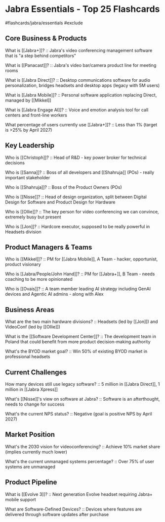 # Jabra Essentials - Top 25 Flashcards
#flashcards/jabra/essentials #exclude

## Core Business & Products

What is [[Jabra+]]? :: Jabra's video conferencing management software that is "a step behind competitors"
<!--SR:!2025-08-04,1,230-->

What is [[Panacast]]? :: Jabra's video bar/camera product line for meeting rooms
<!--SR:!2025-08-07,4,270-->

What is [[Jabra Direct]]? :: Desktop communications software for audio personalization, bridges headsets and desktop apps (legacy with 5M users)
<!--SR:!2025-08-06,3,250-->

What is [[Jabra Mobile]]? :: Personal software application replacing Direct, managed by [[Mikkel]]
<!--SR:!2025-08-07,4,270-->

What is [[Jabra Engage AI]]? :: Voice and emotion analysis tool for call centers and front-line workers
<!--SR:!2025-08-07,4,270-->

What percentage of users currently use [[Jabra+]]? :: Less than 1% (target is >25% by April 2027)
<!--SR:!2025-08-07,4,270-->

## Key Leadership

Who is [[Christoph]]? :: Head of R&D - key power broker for technical decisions
<!--SR:!2025-08-07,4,270-->

Who is [[Sanna]]? :: Boss of all developers and [[Shahruja]] (POs) - really important stakeholder
<!--SR:!2025-08-04,1,230-->

Who is [[Shahruja]]? :: Boss of the Product Owners (POs)
<!--SR:!2025-08-06,3,250-->

Who is [[Nisse]]? :: Head of design organization, split between Digital Design for Software and Product Design for Hardware
<!--SR:!2025-08-07,4,270-->

Who is [[Ollie]]? :: The key person for video conferencing we can convince, extremely busy but present
<!--SR:!2025-08-06,3,250-->

Who is [[Jon]]? :: Hardcore executor, supposed to be really powerful in Headsets division
<!--SR:!2025-08-04,1,230-->

## Product Managers & Teams

Who is [[Mikkel]]? :: PM for [[Jabra Mobile]], A Team - hacker, opportunist, product visionary
<!--SR:!2025-08-07,4,270-->

Who is [[Jabra/People/John Hand]]? :: PM for [[Jabra+]], B Team - needs coaching to be more opinionated
<!--SR:!2025-08-06,3,250-->

Who is [[Ovais]]? :: A team member leading AI strategy including GenAI devices and Agentic AI admins - along with Alex
<!--SR:!2025-08-07,4,270-->

## Business Areas

What are the two main hardware divisions? :: Headsets (led by [[Jon]]) and VideoConf (led by [[Ollie]])
<!--SR:!2025-08-06,3,250-->

What is the [[Software Development Center]]? :: The development team in Poland that could benefit from more product decision-making authority
<!--SR:!2025-08-07,4,270-->

What's the BYOD market goal? :: Win 50% of existing BYOD market in professional headsets
<!--SR:!2025-08-07,4,270-->

## Current Challenges

How many devices still use legacy software? :: 5 million in [[Jabra Direct]], 1 million in [[Jabra Xpress]]
<!--SR:!2025-08-04,1,230-->

What's [[Nisse]]'s view on software at Jabra? :: Software is an afterthought, needs to change for success
<!--SR:!2025-08-07,4,270-->

What's the current NPS status? :: Negative (goal is positive NPS by April 2027)
<!--SR:!2025-08-07,4,270-->

## Market Position

What's the 2030 vision for videoconferencing? :: Achieve 10% market share (implies currently much lower)
<!--SR:!2025-08-07,4,270-->

What's the current unmanaged systems percentage? :: Over 75% of user systems are unmanaged
<!--SR:!2025-08-06,3,250-->

## Product Pipeline

What is [[Evolve 3]]? :: Next generation Evolve headset requiring Jabra+ mobile support
<!--SR:!2025-08-06,3,250-->

What are Software-Defined Devices? :: Devices where features are delivered through software updates after purchase
<!--SR:!2025-08-06,3,250-->
